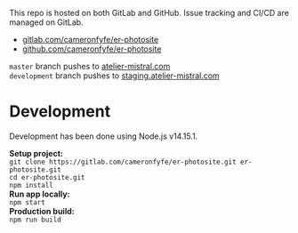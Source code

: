 This repo is hosted on both GitLab and GitHub.  Issue tracking and CI/CD are managed on GitLab.
 - [gitlab.com/cameronfyfe/er-photosite](https://gitlab.com/cameronfyfe/er-photosite) 
 - [github.com/cameronfyfe/er-photosite](https://github.com/cameronfyfe/er-photosite) 

`master` branch pushes to [atelier-mistral.com](http://atelier-mistral.com)  
`development` branch pushes to [staging.atelier-mistral.com](http://staging.atelier-mistral.com)

# Development

Development has been done using Node.js v14.15.1.  

**Setup project:**  
`git clone https://gitlab.com/cameronfyfe/er-photosite.git er-photosite.git`  
`cd er-photosite.git`  
`npm install`  
**Run app locally:**  
`npm start`  
**Production build:**  
`npm run build`
